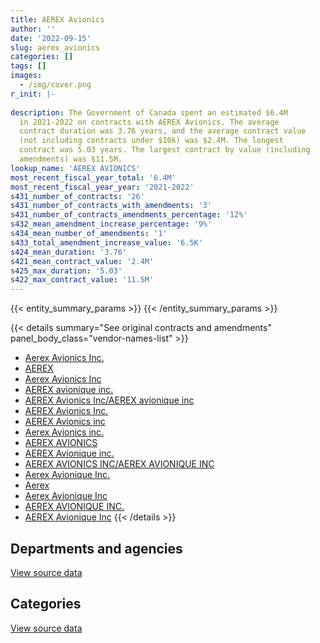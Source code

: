 ```yaml
---
title: AEREX Avionics
author: ''
date: '2022-09-15'
slug: aerex_avionics
categories: []
tags: []
images:
  - /img/cover.png
r_init: |-
  
description: The Government of Canada spent an estimated $6.4M
  in 2021-2022 on contracts with AEREX Avionics. The average
  contract duration was 3.76 years, and the average contract value
  (not including contracts under $10k) was $2.4M. The longest
  contract was 5.03 years. The largest contract by value (including
  amendments) was $11.5M.
lookup_name: 'AEREX AVIONICS'
most_recent_fiscal_year_total: '6.4M'
most_recent_fiscal_year_year: '2021-2022'
s431_number_of_contracts: '26'
s431_number_of_contracts_with_amendments: '3'
s431_number_of_contracts_amendments_percentage: '12%'
s432_mean_amendment_increase_percentage: '9%'
s434_mean_number_of_amendments: '1'
s433_total_amendment_increase_value: '6.5K'
s424_mean_duration: '3.76'
s421_mean_contract_value: '2.4M'
s425_max_duration: '5.03'
s422_max_contract_value: '11.5M'
---
```


<script src="/rmarkdown-libs/htmlwidgets/htmlwidgets.js"></script>
<link href="/rmarkdown-libs/datatables-css/datatables-crosstalk.css" rel="stylesheet" />
<script src="/rmarkdown-libs/datatables-binding/datatables.js"></script>
<script src="/rmarkdown-libs/jquery/jquery-3.6.0.min.js"></script>
<link href="/rmarkdown-libs/dt-core-bootstrap/css/dataTables.bootstrap.min.css" rel="stylesheet" />
<link href="/rmarkdown-libs/dt-core-bootstrap/css/dataTables.bootstrap.extra.css" rel="stylesheet" />
<script src="/rmarkdown-libs/dt-core-bootstrap/js/jquery.dataTables.min.js"></script>
<script src="/rmarkdown-libs/dt-core-bootstrap/js/dataTables.bootstrap.min.js"></script>
<link href="/rmarkdown-libs/crosstalk/css/crosstalk.min.css" rel="stylesheet" />
<script src="/rmarkdown-libs/crosstalk/js/crosstalk.min.js"></script>
<script src="/rmarkdown-libs/htmlwidgets/htmlwidgets.js"></script>
<link href="/rmarkdown-libs/datatables-css/datatables-crosstalk.css" rel="stylesheet" />
<script src="/rmarkdown-libs/datatables-binding/datatables.js"></script>
<script src="/rmarkdown-libs/jquery/jquery-3.6.0.min.js"></script>
<link href="/rmarkdown-libs/dt-core-bootstrap/css/dataTables.bootstrap.min.css" rel="stylesheet" />
<link href="/rmarkdown-libs/dt-core-bootstrap/css/dataTables.bootstrap.extra.css" rel="stylesheet" />
<script src="/rmarkdown-libs/dt-core-bootstrap/js/jquery.dataTables.min.js"></script>
<script src="/rmarkdown-libs/dt-core-bootstrap/js/dataTables.bootstrap.min.js"></script>
<link href="/rmarkdown-libs/crosstalk/css/crosstalk.min.css" rel="stylesheet" />
<script src="/rmarkdown-libs/crosstalk/js/crosstalk.min.js"></script>

{{< entity_summary_params >}}
{{< /entity_summary_params >}}

{{< details summary="See original contracts and amendments" panel_body_class="vendor-names-list" >}}
- [Aerex Avionics Inc.](https://search.open.canada.ca/en/ct/?sort=contract_value_f%20desc&page=1&search_text=%22Aerex%20Avionics%20Inc.%22)
- [AEREX](https://search.open.canada.ca/en/ct/?sort=contract_value_f%20desc&page=1&search_text=%22AEREX%22)
- [Aerex Avionics Inc](https://search.open.canada.ca/en/ct/?sort=contract_value_f%20desc&page=1&search_text=%22Aerex%20Avionics%20Inc%22)
- [AEREX avionique inc.](https://search.open.canada.ca/en/ct/?sort=contract_value_f%20desc&page=1&search_text=%22AEREX%20avionique%20inc.%22)
- [AEREX Avionics Inc/AEREX avionique inc](https://search.open.canada.ca/en/ct/?sort=contract_value_f%20desc&page=1&search_text=%22AEREX%20Avionics%20Inc%2fAEREX%20avionique%20inc%22)
- [AEREX Avionics Inc.](https://search.open.canada.ca/en/ct/?sort=contract_value_f%20desc&page=1&search_text=%22AEREX%20Avionics%20Inc.%22)
- [AEREX Avionics inc](https://search.open.canada.ca/en/ct/?sort=contract_value_f%20desc&page=1&search_text=%22AEREX%20Avionics%20inc%22)
- [Aerex Avionics inc.](https://search.open.canada.ca/en/ct/?sort=contract_value_f%20desc&page=1&search_text=%22Aerex%20Avionics%20inc.%22)
- [AEREX AVIONICS](https://search.open.canada.ca/en/ct/?sort=contract_value_f%20desc&page=1&search_text=%22AEREX%20AVIONICS%22)
- [AEREX Avionique inc.](https://search.open.canada.ca/en/ct/?sort=contract_value_f%20desc&page=1&search_text=%22AEREX%20Avionique%20inc.%22)
- [AEREX AVIONICS INC/AEREX AVIONIQUE INC](https://search.open.canada.ca/en/ct/?sort=contract_value_f%20desc&page=1&search_text=%22AEREX%20AVIONICS%20INC%2fAEREX%20AVIONIQUE%20INC%22)
- [Aerex Avionique Inc.](https://search.open.canada.ca/en/ct/?sort=contract_value_f%20desc&page=1&search_text=%22Aerex%20Avionique%20Inc.%22)
- [Aerex](https://search.open.canada.ca/en/ct/?sort=contract_value_f%20desc&page=1&search_text=%22Aerex%22)
- [Aerex Avionique Inc](https://search.open.canada.ca/en/ct/?sort=contract_value_f%20desc&page=1&search_text=%22Aerex%20Avionique%20Inc%22)
- [AEREX AVIONIQUE INC.](https://search.open.canada.ca/en/ct/?sort=contract_value_f%20desc&page=1&search_text=%22AEREX%20AVIONIQUE%20INC.%22)
- [AEREX Avionique Inc](https://search.open.canada.ca/en/ct/?sort=contract_value_f%20desc&page=1&search_text=%22AEREX%20Avionique%20Inc%22)
{{< /details >}}

## Departments and agencies

<div id="htmlwidget-1" style="width:100%;height:auto;" class="datatables html-widget"></div>
<script type="application/json" data-for="htmlwidget-1">{"x":{"style":"bootstrap","filter":"none","vertical":false,"data":[["<a href=\"/departments/dnd-mdn/\">National Defence<\/a>"],[5862700.07],[6471070.87],[6551592.74],[6431358.2]],"container":"<table class=\"table table-striped table-hover row-border order-column display\">\n  <thead>\n    <tr>\n      <th>Department<\/th>\n      <th>2018-2019<\/th>\n      <th>2019-2020<\/th>\n      <th>2020-2021<\/th>\n      <th>2021-2022<\/th>\n    <\/tr>\n  <\/thead>\n<\/table>","options":{"order":[[4,"desc"]],"pageLength":10,"autoWidth":true,"columnDefs":[{"targets":1,"render":"function(data, type, row, meta) {\n    return type !== 'display' ? data : DTWidget.formatCurrency(data, \"$\", 2, 3, \",\", \".\", true, null);\n  }"},{"targets":2,"render":"function(data, type, row, meta) {\n    return type !== 'display' ? data : DTWidget.formatCurrency(data, \"$\", 2, 3, \",\", \".\", true, null);\n  }"},{"targets":3,"render":"function(data, type, row, meta) {\n    return type !== 'display' ? data : DTWidget.formatCurrency(data, \"$\", 2, 3, \",\", \".\", true, null);\n  }"},{"targets":4,"render":"function(data, type, row, meta) {\n    return type !== 'display' ? data : DTWidget.formatCurrency(data, \"$\", 2, 3, \",\", \".\", true, null);\n  }"},{"width":"16%","targets":[1,2,3,4]},{"className":"dt-right","targets":[1,2,3,4]}],"orderClasses":false}},"evals":["options.columnDefs.0.render","options.columnDefs.1.render","options.columnDefs.2.render","options.columnDefs.3.render"],"jsHooks":[]}</script>
<p class="text-right">
<a href="https://github.com/GoC-Spending/contracts-data/tree/main/data/out/vendors/aerex_avionics/summary_by_fiscal_year_by_department.csv" class="source-data-link btn btn-link">View source data</a>
</p>

## Categories

<div id="htmlwidget-2" style="width:100%;height:auto;" class="datatables html-widget"></div>
<script type="application/json" data-for="htmlwidget-2">{"x":{"style":"bootstrap","filter":"none","vertical":false,"data":[["<a href=\"/categories/facilities_and_construction/\">Facilities and construction<\/a>","<a href=\"/categories/defence/\">Defence<\/a>","<a href=\"/categories/industrial_products_and_services/\">Industrial products and services<\/a>"],[2904399.31,2958300.76,null],[4185966.65,2271527.37,13576.85],[5388931.35,1156091.95,6569.45],[6431358.2,null,null]],"container":"<table class=\"table table-striped table-hover row-border order-column display\">\n  <thead>\n    <tr>\n      <th>Category<\/th>\n      <th>2018-2019<\/th>\n      <th>2019-2020<\/th>\n      <th>2020-2021<\/th>\n      <th>2021-2022<\/th>\n    <\/tr>\n  <\/thead>\n<\/table>","options":{"order":[[4,"desc"]],"dom":"t","pageLength":30,"autoWidth":true,"columnDefs":[{"targets":1,"render":"function(data, type, row, meta) {\n    return type !== 'display' ? data : DTWidget.formatCurrency(data, \"$\", 2, 3, \",\", \".\", true, null);\n  }"},{"targets":2,"render":"function(data, type, row, meta) {\n    return type !== 'display' ? data : DTWidget.formatCurrency(data, \"$\", 2, 3, \",\", \".\", true, null);\n  }"},{"targets":3,"render":"function(data, type, row, meta) {\n    return type !== 'display' ? data : DTWidget.formatCurrency(data, \"$\", 2, 3, \",\", \".\", true, null);\n  }"},{"targets":4,"render":"function(data, type, row, meta) {\n    return type !== 'display' ? data : DTWidget.formatCurrency(data, \"$\", 2, 3, \",\", \".\", true, null);\n  }"},{"width":"16%","targets":[1,2,3,4]},{"className":"dt-right","targets":[1,2,3,4]}],"orderClasses":false,"lengthMenu":[10,25,30,50,100]}},"evals":["options.columnDefs.0.render","options.columnDefs.1.render","options.columnDefs.2.render","options.columnDefs.3.render"],"jsHooks":[]}</script>
<p class="text-right">
<a href="https://github.com/GoC-Spending/contracts-data/tree/main/data/out/vendors/aerex_avionics/summary_by_fiscal_year_by_category.csv" class="source-data-link btn btn-link">View source data</a>
</p>
